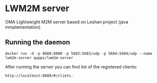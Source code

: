 LWM2M server
===========
OMA Lightweight M2M server based on Leshan project (java inmplementation)

Running the daemon
-----------------

`docker run -d -p 8080:8080 -p 5683:5683/udp -p 5684:5684/udp --name lwm2m-server qapps/lwm2m-server`


After running the server you can find list of the registered clients: 

`http://localhost:8080/#/cliets.`
